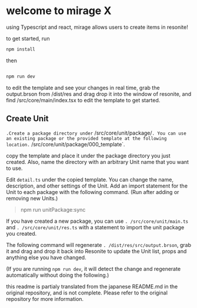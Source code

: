 # welcome to mirage X

using Typescript and react, mirage allows users to create items in resonite!

to get started, run

``` bash
npm install
```

then

```bash

npm run dev
```

to edit the template and see your changes in real time, grab the output.brson from /dist/res and drag drop it into the window of resonite, and find /src/core/main/index.tsx to edit the template to get started.

## Create Unit

`.Create a package directory under` /src/core/unit/package/`. You can use an existing package or the provided template at the following location.` /src/core/unit/package/000_template`.

copy the template and place it under the package directory you just created.
Also, name the directory with an arbitrary Unit name that you want to use.

Edit `detail.ts` under the copied template. You can change the name, description, and other settings of the Unit.
Add an import statement for the Unit to each package with the following command. (Run after adding or removing new Units.)

> npm run unitPackage:sync

If you have created a new package, you can use `. /src/core/unit/main.ts` and `. /src/core/unit/res.ts` with a statement to import the unit package you created.

The following command will regenerate `. /dist/res/src/output.brson`, grab it and drag and drop it back into Resonite to update the Unit list, props and anything else you have changed.

(If you are running `npm run dev`, it will detect the change and regenerate automatically without doing the following.)



this readme is partialy translated from the japanese README.md in the original repository, and is not complete. Please refer to the original repository for more information.
```